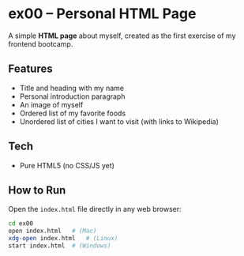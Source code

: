 # ex00 – Personal HTML Page

A simple **HTML page** about myself, created as the first exercise of my frontend bootcamp.

## Features
- Title and heading with my name  
- Personal introduction paragraph  
- An image of myself  
- Ordered list of my favorite foods  
- Unordered list of cities I want to visit (with links to Wikipedia)

## Tech
- Pure HTML5 (no CSS/JS yet)

## How to Run
Open the `index.html` file directly in any web browser:

```bash
cd ex00
open index.html   # (Mac)
xdg-open index.html   # (Linux)
start index.html  # (Windows)